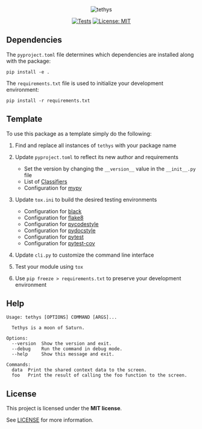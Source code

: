<div align="center">

<img src="https://i.imgur.com/jjnYRTV.png" title="tethys">

[![Tests](https://github.com/pcsagan/tethys/actions/workflows/tests.yml/badge.svg)](https://github.com/pcsagan/tethys/actions/workflows/tests.yml)
[![License: MIT](https://img.shields.io/badge/License-MIT-blue.svg)](https://github.com/pcsagan/tethys/blob/main/LICENSE)




</div>

## Dependencies

The `pyproject.toml` file determines which dependencies are installed along with the package:

```
pip install -e .
```

The `requirements.txt` file is used to initialize your development environment:

```
pip install -r requirements.txt
```

## Template

To use this package as a template simply do the following:

1. Find and replace all instances of `tethys` with your package name
2. Update `pyproject.toml` to reflect its new author and requirements
    - Set the version by changing the `__version__` value in the `__init__.py` file
    - List of [Classifiers](https://pypi.org/classifiers/)
    - Configuration for [mypy](https://mypy.readthedocs.io/en/stable/config_file.html)
3. Update `tox.ini` to build the desired testing environments
    - Configuration for [black](https://black.readthedocs.io/en/stable/guides/using_black_with_other_tools.html)
    - Configuration for [flake8](https://flake8.pycqa.org/en/latest/user/configuration.html)    
    - Configuration for [pycodestyle](https://pycodestyle.pycqa.org/en/latest/intro.html#configuration)
    - Configuration for [pydocstyle](http://www.pydocstyle.org/en/stable/usage.html#configuration-files)    
    - Configuration for [pytest](https://docs.pytest.org/en/7.1.x/reference/customize.html#tox-ini)
    - Configuration for [pytest-cov](https://pytest-cov.readthedocs.io/en/latest/tox.html)

4. Update `cli.py` to customize the command line interface
5. Test your module using `tox`
6. Use `pip freeze > requirements.txt` to preserve your development environment


## Help

```
Usage: tethys [OPTIONS] COMMAND [ARGS]...

  Tethys is a moon of Saturn.

Options:
  --version  Show the version and exit.
  --debug    Run the command in debug mode.
  --help     Show this message and exit.

Commands:
  data  Print the shared context data to the screen.
  foo   Print the result of calling the foo function to the screen.
```

## License

This project is licensed under the **MIT license**.

See [LICENSE](LICENSE) for more information.
